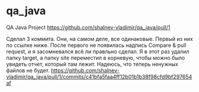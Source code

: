 # qa_java
QA Java Project
https://github.com/shalnev-vladimir/qa_java/pull/1

Сделал 3 коммита. Они, на самом деле, все одинаковые. Первый из них по ссылке ниже. После первого не появилась надпись Compare & pull request, и я засомневался всё ли правльно сделал. Я в этот раз удалил папку target, а папку site переместил в корневую, чтобы можно было увидеть отчет, который там лежит. Надеюсь, что теперь ненужных файлов не будет.
https://github.com/shalnev-vladimir/qa_java/pull/1/commits/c41bfa5faa4ff12b01b1b38f98cfd9bf297654af

